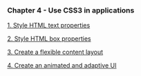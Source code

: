 ### Chapter 4 - Use CSS3 in applications

[1. Style HTML text properties](objectives/1-style-html-text-properties/1-style-html-text-properties.md)

[2. Style HTML box properties](objectives/2-style-html-box-properties/2-style-html-box-properties.md)

[3. Create a flexible content layout](objectives/3-create-flexible-content-layout/3-create-a-flexible-content-layout.md)

[4. Create an animated and adaptive UI](objectives/4-create-animated-adaptive-ui/4-create-animated-adaptive-ui.md)


